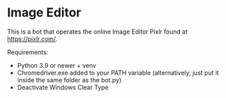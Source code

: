 # Image Editor

This is a bot that operates the online Image Editor Pixlr found at https://pixlr.com/.

Requirements:
- Python 3.9 or newer + venv
- Chromedriver.exe added to your PATH variable (alternatively, just put it inside the same folder as the bot.py)
- Deactivate Windows Clear Type
